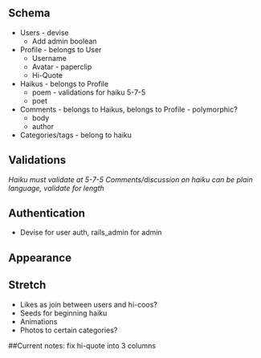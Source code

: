 ## Schema

  * Users - devise
    * Add admin boolean
  * Profile - belongs to User
    * Username
    * Avatar - paperclip
    * Hi-Quote
  * Haikus - belongs to Profile
    * poem - validations for haiku 5-7-5
    * poet
  * Comments - belongs to Haikus, belongs to Profile - polymorphic?
    * body
    * author
  * Categories/tags - belong to haiku

## Validations

  _Haiku must validate at 5-7-5_
  _Comments/discussion on haiku can be plain language, validate for length_

## Authentication

  * Devise for user auth, rails_admin for admin

## Appearance


## Stretch
  * Likes as join between users and hi-coos?
  * Seeds for beginning haiku
  * Animations
  * Photos to certain categories?

##Current notes:
 fix hi-quote into 3 columns
